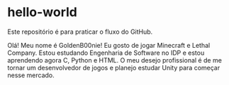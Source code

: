 # hello-world
Este repositório é para praticar o fluxo do GitHub.

Olá! Meu nome é GoldenB00nie! Eu gosto de jogar Minecraft e Lethal Company. Estou estudando Engenharia de Software no IDP e estou aprendendo agora C, Python e HTML. O meu desejo profissional é de me tornar um desenvolvedor de jogos e planejo estudar Unity para começar nesse mercado. 
